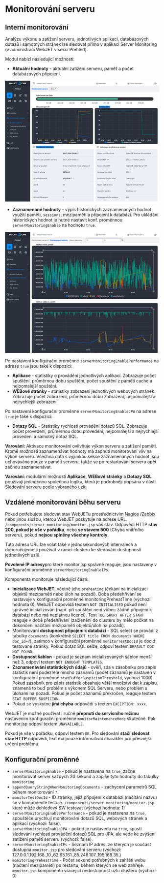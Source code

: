 # Monitorování serveru

## Interní monitorování

Analýzu výkonu a zatížení serveru, jednotlivých aplikací, databázových dotazů i samotných stránek lze sledovat přímo v aplikaci Server Monitoring (v administraci WebJET v sekci Přehled).

Modul nabízí následující možnosti:
- **Aktuální hodnoty** - aktuální zatížení serveru, paměť a počet databázových připojení.

![](actual.png)

- **Zaznamenané hodnoty** - výpis historických zaznamenaných hodnot využití paměti, `sessions`, mezipaměti a připojení k databázi. Pro ukládání historických hodnot je nutné nastavit konf. proměnnou `serverMonitoringEnable` na hodnotu `true`.

![](historical.png)

Po nastavení konfigurační proměnné `serverMonitoringEnablePerformance` na adrese `true` jsou také k dispozici:
- **Aplikace** - statistiky o provádění jednotlivých aplikací. Zobrazuje počet spuštění, průměrnou dobu spuštění, počet spuštění z paměti cache a nejpomalejší spuštění.
- **WEBové stránky** - statistiky zobrazení jednotlivých webových stránek. Zobrazuje počet zobrazení, průměrnou dobu zobrazení, nejpomalejší a nejrychlejší zobrazení.

Po nastavení konfigurační proměnné `serverMonitoringEnableJPA` na adrese `true` je také k dispozici:
- **Dotazy SQL** - Statistiky rychlosti provádění dotazů SQL. Zobrazuje počet provedení, průměrnou dobu provedení, nejpomalejší a nejrychlejší provedení a samotný dotaz SQL.

**Varování:** Aktivace monitorování ovlivňuje výkon serveru a zatížení paměti. Kromě možnosti zaznamenávat hodnoty má zapnutí monitorování vliv na výkon serveru. Všechna data s výjimkou sekce zaznamenaných hodnot jsou uchovávána pouze v paměti serveru, takže se po restartování serveru opět začnou zaznamenávat.

**Varování:** modulární možnosti **Aplikace**, **WEBové stránky** a **Dotazy SQL** používají jedinečnou společnou logiku, která je podrobněji popsána v části [Sledování serveru podle vybraného uzlu](nodes-logic.md)

## Vzdálené monitorování běhu serveru

Pokud potřebujete sledovat stav WebJETu prostřednictvím [Nagios](http://www.nagios.org) /[Zabbix](https://www.zabbix.com) nebo jinou službu, kterou WebJET poskytuje na adrese URL. `/components/server_monitoring/monitor.jsp` váš stav. Odpovědi HTTP **stav 200, pokud je vše v pořádku**, nebo **se stavem 500** (Chyba vnitřního serveru), pokud **nejsou splněny všechny kontroly**.

Tuto adresu URL lze volat také v jednosekundových intervalech a doporučujeme ji používat v rámci clusteru ke sledování dostupnosti jednotlivých uzlů.

**Povolené IP adresy**pro které monitor.jsp správně reaguje, jsou nastaveny v konfigurační proměnné `serverMonitoringEnableIPs`.

Komponenta monitoruje následující části:
- **Inicializace WebJET**, včetně jeho `preheating` (čekání na inicializaci objektů mezipaměti nebo úloh na pozadí). Doba předehřívání se nastavuje v konfigurační proměnné monitoringPreheatTime (výchozí hodnota 0). WebJET odpovídá textem `NOT INITIALISED` pokud není správně inicializován (např. při spuštění není vůbec žádné připojení k databázi nebo má neplatnou licenci). Text `TOO SHORT AFTER START` reaguje v době předehřívání (začlenění do clusteru by mělo počkat na dokončení načítání mezipaměti objektů/úloh na pozadí).
- Monitorování **dostupnost připojení k databázi** - SQL select se provádí z tabulky `documents` (konkrétně `SELECT title FROM documents WHERE doc_id=?`), zatímco v konfigurační proměnné `monitorTestDocId` je docid testované stránky. Pokud dotaz SQL selže, odpoví textem `DEFAULT DOC NOT FOUND`.
- **Dostupnost šablon** - pokud je seznam inicializovaných šablon menší než 3, odpoví textem `NOT ENOUGHT TEMPLATES`.
- **Zaznamenávání statistických údajů** - ověří, zda v zásobníku pro zápis statistik není podezřele mnoho záznamů (počet záznamů je nastaven v konfigurační proměnné `statBufferSuspicionThreshold`, výchozí 1000). Pokud zásobník pro zápis statistik obsahuje větší množství dat k zápisu, znamená to buď problém s výkonem SQL Serveru, nebo problém s úlohami na pozadí. Pokud je počet záznamů překročen, reaguje textem `STAT BUFFER SUSPICION`.
- Pokud se vyskytne **jiná chyba** odpovědi s textem `EXCEPTION: xxxx`.

WebJET je možné používat i ručně **přepnutí do servisního režimu** nastavením konfigurační proměnné `monitorMaintenanceMode` skutečně. Pak monitor.jsp odpoví textem `UNAVAILABLE`.

Pokud je vše v pořádku, odpoví textem `OK`. Pro sledování **stačí sledovat stav HTTP** odpovědi, text má pouze informativní charakter pro přesnější určení problému.

## Konfigurační proměnné

- `serverMonitoringEnable` - pokud je nastavena na `true`, začne monitorovat server každých 30 sekund a zapíše tyto hodnoty do tabulky `monitoring`
- `appendQueryStringWhenMonitoringDocuments` - zachycení parametrů SQL během monitorování `?`
- `monitorTestDocId` - ID stránky, jejíž připojení k databázi (načítání názvu) se v komponentě testuje. `/components/server_monitoring/monitor.jsp` které může dohledový SW testovat (výchozí hodnota: 1)
- `serverMonitoringEnablePerformance` - pokud je nastavena na `true`, spouštěče urychlují monitorování dotazů SQL, webových stránek a aplikací (výchozí: false).
- `serverMonitoringEnableJPA` - pokud je nastavena na `true`, spustí sledování rychlosti provádění dotazů SQL pro JPA, ale vede ke zvýšení zatížení paměti serveru (výchozí: false).
- `serverMonitoringEnableIPs` - Seznam IP adres, ze kterých je součást dostupná `monitor.jsp` pro sledování serveru (výchozí: 127.0.0.1,192.168.,10.,62.65.161.,85.248.107.,195.168.35.)
- `monitoringPreheatTime` - Počet sekund potřebných k zahřátí webu (načtení mezipaměti) po restartu, během kterých se web zahřeje. `monitor.jsp` komponenta vracející nedostupnost uzlu clusteru (výchozí: 0)
